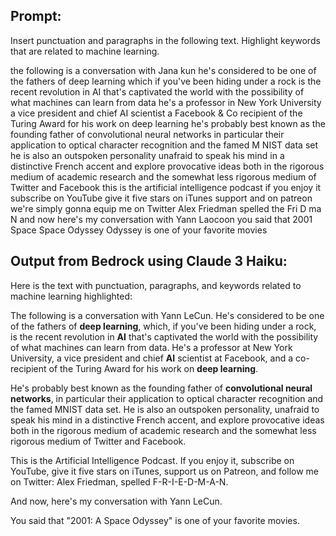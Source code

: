## Prompt:
Insert punctuation and paragraphs in the following text. Highlight keywords that are related to machine learning.

the following is a conversation with
Jana kun he's considered to be one of
the fathers of deep learning which if
you've been hiding under a rock is the
recent revolution in AI that's
captivated the world with the
possibility of what machines can learn
from data he's a professor in New York
University a vice president and chief AI
scientist a Facebook & Co recipient of
the Turing Award for his work on deep
learning he's probably best known as the
founding father of convolutional neural
networks in particular their application
to optical character recognition and the
famed M NIST data set he is also an
outspoken personality unafraid to speak
his mind in a distinctive French accent
and explore provocative ideas both in
the rigorous medium of academic research
and the somewhat less rigorous medium of
Twitter and Facebook this is the
artificial intelligence podcast if you
enjoy it subscribe on YouTube give it
five stars on iTunes support and on
patreon we're simply gonna equip me on
Twitter Alex Friedman spelled the Fri D
ma N and now here's my conversation with
Yann Laocoon you said that 2001 Space
Space Odyssey
Odyssey is one of your favorite movies

## Output from Bedrock using Claude 3 Haiku:
Here is the text with punctuation, paragraphs, and keywords related to machine learning highlighted:

The following is a conversation with Yann LeCun. He's considered to be one of the fathers of **deep learning**, which, if you've been hiding under a rock, is the recent revolution in **AI** that's captivated the world with the possibility of what machines can learn from data. He's a professor at New York University, a vice president and chief **AI** scientist at Facebook, and a co-recipient of the Turing Award for his work on **deep learning**. 

He's probably best known as the founding father of **convolutional neural networks**, in particular their application to optical character recognition and the famed MNIST data set. He is also an outspoken personality, unafraid to speak his mind in a distinctive French accent, and explore provocative ideas both in the rigorous medium of academic research and the somewhat less rigorous medium of Twitter and Facebook.

This is the Artificial Intelligence Podcast. If you enjoy it, subscribe on YouTube, give it five stars on iTunes, support us on Patreon, and follow me on Twitter: Alex Friedman, spelled F-R-I-E-D-M-A-N.

And now, here's my conversation with Yann LeCun.

You said that "2001: A Space Odyssey" is one of your favorite movies.
